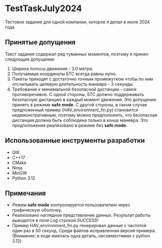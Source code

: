 # TestTaskJuly2024
Тестовое задание для одной компании, которое я делал в июле 2024 года

## Принятые допущения
Текст задания содержал ряд туманных моментов, поэтому я принял следующие допущения:

1. Ширина полосы движения - 3.0 метра.
2. Получаемые координаты БТС всегда равны нулю.
3. Пакеты приходят с достаточно точным промежутком чтобы по ним отсчитывать целевую длительность маневра - 3 секунды.
4. Требование к минимальной безопасной дистанции - самое противоречивое. С одной стороны, БТС должно поддерживать безопасную дистанцию в каждый момент движения. Это допущение принято в режиме **safe mode**. С другой стороны, в таком случае предложенный пример (HAV_environment_fin.py) становится недемонстративным, поэтому можно предположить, что безопасная дистанция должна быть соблюдена только в конце маневра. Это предположение реализовано в режиме без **safe mode**.

## Использованные инструменты разработки
- Qt6
- C++17
- CMake
- Ninja
- MinGW
- Python 3.12

## Примечания
- Режим **safe mode** контролируется пользователем через графическую оболочку.
- Реализовано наглядное представление данных. Результат работы выводится в поле *Log* строкой *SUCCESS!*
- Пример HAV_environment_fin.py генерировал данные с частотой один раз в 50 секунд. Среди файлов исправленная версия примера. (Внимание: в коде имелась одна деталь, несовместимая с python 3.12)

